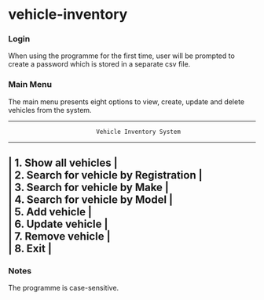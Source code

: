 # vehicle-inventory

### Login ###

When using the programme for the first time, user will be prompted to create a password which is stored in a separate csv file.

### Main Menu ###

The main menu presents eight options to view, create, update and delete vehicles from the system.

 ----------------------------------------------------------------------------------
                             Vehicle Inventory System                                
 ----------------------------------------------------------------------------------
 | 1. Show all vehicles                                                           |  
 | 2. Search for vehicle by Registration                                          |  
 | 3. Search for vehicle by Make                                                  |  
 | 4. Search for vehicle by Model                                                 |  
 | 5. Add vehicle                                                                 |  
 | 6. Update vehicle                                                              |  
 | 7. Remove vehicle                                                              |  
 | 8. Exit                                                                        |                                                                          
 ----------------------------------------------------------------------------------

### Notes ### 
The programme is case-sensitive.
